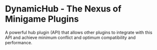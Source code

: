 DynamicHub - The Nexus of Minigame Plugins
==========

A powerful hub plugin (API) that allows other plugins to integrate with this API and achieve minimum conflict and optimum compatibility and performance.
